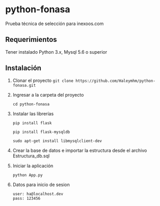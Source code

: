 # python-fonasa
Prueba técnica de selección para inexoos.com

## Requerimientos
Tener instalado Python 3.x,  Mysql 5.6 o superior

## Instalación

1. Clonar el proyecto
   ` git clone https://github.com/Haleymhm/python-fonasa.git `

2. Ingresar a la carpeta del proyecto
    ``` 
    cd python-fonasa 
    ```

3. Instalar las librerías
    ``` 
    pip install flask 
    ```
    ``` 
    pip install flask-mysqldb
    ```
    ``` 
    sudo apt-get install libmysqlclient-dev 
    ```
4. Crear la base de datos e importar la estructura desde el archivo Estructura_db.sql


5. Iniciar la aplicación
    ``` 
    python App.py  
    ```

5. Datos para inicio de sesion
    ``` 
    user: ha@localhost.dev
    pass: 123456  
    ```
